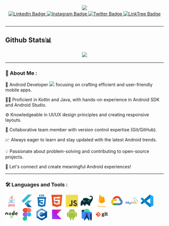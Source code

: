 <div id="header" align="center">
  <img src="https://media.giphy.com/media/7OMR3y1E9QeYsr9olS/giphy.gif" width="100"/>
</div>
<div id="badges"  align="center">
  <a href="https://www.linkedin.com/in/me-jaiii">
    <img src="https://img.shields.io/badge/LinkedIn-000000?style=for-the-badge&logo=LinkedIn&logoColor=white" alt="LinkedIn Badge"/>
  </a>
  <a href="https://www.instagram.com/me_jaiiiii/">
    <img src="https://img.shields.io/badge/Instagram-000000?style=for-the-badge&logo=Instagram&logoColor=white" alt="Instagram Badge"/>
  </a>
  <a href="https://twitter.com/me_jaiii">
    <img src="https://img.shields.io/badge/Twitter-000000?style=for-the-badge&logo=Twitter&logoColor=white" alt="Twitter Badge"/>
  </a>
  <a href="https://linktr.ee/me_jaiii">
    <img src="https://img.shields.io/badge/linktree-000000?style=for-the-badge&logo=linktree&logoColor=white" alt="LinkTree Badge"/>
  </a>
</div>
<div id="count" align="center">
  <a>
    <img src="https://komarev.com/ghpvc/?username=me-jaii&style=flat-square&color=blue" alt=""/>
  </a>
</div>

---

## Github Stats📊&nbsp;
<p align='center'>
<img src="https://github-readme-stats.vercel.app/api?username=me-jaii&show_icons=true&theme=github_dark">
</p>

---

### :supervillain: About Me :

👋 Android Developer <img src="https://media.giphy.com/media/WUlplcMpOCEmTGBtBW/giphy.gif" width="30"> focusing on crafting efficient and user-friendly mobile apps.

👨‍💻 Proficient in Kotlin and Java, with hands-on experience in Android SDK and Android Studio.

⚙️ Knowledgeable in UI/UX design principles and creating responsive layouts.

👥 Collaborative team member with version control expertise (Git/GitHub).

📈 Always eager to learn and stay updated with the latest Android trends.

💡 Passionate about problem-solving and contributing to open-source projects.

🚀 Let's connect and create meaningful Android experiences!

---

### :hammer_and_wrench: Languages and Tools :

<div>
  <img src="https://github.com/devicons/devicon/blob/master/icons/java/java-original-wordmark.svg" title="Java" alt="Java" width="40" height="40"/>&nbsp;
  <img src="https://github.com/devicons/devicon/blob/master/icons/flutter/flutter-original.svg" title="Flutter" alt="Flutter" width="40" height="40"/>&nbsp;
  <img src="https://github.com/devicons/devicon/blob/master/icons/css3/css3-plain-wordmark.svg"  title="CSS3" alt="CSS" width="40" height="40"/>&nbsp;
  <img src="https://github.com/devicons/devicon/blob/master/icons/html5/html5-original.svg" title="HTML5" alt="HTML" width="40" height="40"/>&nbsp;
  <img src="https://github.com/devicons/devicon/blob/master/icons/javascript/javascript-original.svg" title="JavaScript" alt="JavaScript" width="40" height="40"/>&nbsp;
  <img src="https://github.com/devicons/devicon/blob/master/icons/gradle/gradle-plain.svg" title="Gradle" alt="Gradle" width="40" height="40"/>&nbsp;
  <img src="https://github.com/devicons/devicon/blob/master/icons/firebase/firebase-plain-wordmark.svg" title="Firebase" alt="Firebase" width="40" height="40"/>&nbsp;
  <img src="https://github.com/devicons/devicon/blob/master/icons/googlecloud/googlecloud-original.svg" title="GCP" alt="GCP" width="40" height="40"/>&nbsp;
  <img src="https://github.com/devicons/devicon/blob/master/icons/mysql/mysql-original-wordmark.svg" title="MySQL"  alt="MySQL" width="40" height="40"/>&nbsp;
  <img src="https://github.com/devicons/devicon/blob/master/icons/vscode/vscode-original.svg" title="VS" alt="VS" width="40" height="40"/>&nbsp;
  <img src="https://github.com/devicons/devicon/blob/master/icons/nodejs/nodejs-original-wordmark.svg" title="NodeJS" alt="NodeJS" width="40" height="40"/>&nbsp;
  <img src="https://github.com/devicons/devicon/blob/master/icons/figma/figma-original.svg" title="Figma" alt="Figma" width="40" height="40"/>&nbsp;
  <img src="https://github.com/devicons/devicon/blob/master/icons/c/c-original.svg" title="C" alt="C" width="40" height="40"/>&nbsp;
  <img src="https://github.com/devicons/devicon/blob/master/icons/kotlin/kotlin-original.svg" title="Kotlin" alt="Kotlin" width="40" height="40"/>&nbsp;
  <img src="https://github.com/devicons/devicon/blob/master/icons/android/android-plain.svg" title="Android" alt="Android" width="40" height="40"/>&nbsp;
  <img src="https://github.com/devicons/devicon/blob/master/icons/androidstudio/androidstudio-original.svg" title="AndroidStudio" alt="AndroidStudio" width="40" height="40"/>&nbsp;
  <img src="https://github.com/devicons/devicon/blob/master/icons/git/git-original-wordmark.svg" title="Git" **alt="Git" width="40" height="40"/>
</div>



<!--### :fire: My Stats :

[![GitHub Streak](https://github-readme-streak-stats.herokuapp.com?user=me-jaii&theme=highcontrast&mode=weekly)](https://git.io/streak-stats)


--- -->
